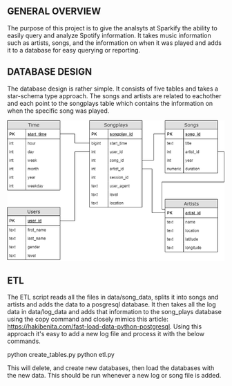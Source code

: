 ## GENERAL OVERVIEW
The purpose of this project is to give the analsyts at Sparkify the ability to easily query and analyze Spotify information. It takes music information such as artists, songs, and the information on when it was played and adds it to a database for easy querying or reporting. 

## DATABASE DESIGN
The database design is rather simple. It consists of five tables and takes a star-schema type approach. The songs and artists are related to eachother and each point to the songplays table which contains the information on when the specific song was played.

![schema](./images/Schema.png)

## ETL
The ETL script reads all the files in data/song_data, splits it into songs and artists and adds the data to a posgresql database. It then takes all the log data in data/log_data and adds that information to the song_plays database using the copy command and closely mimics this article: https://hakibenita.com/fast-load-data-python-postgresql. Using this approach it's easy to add a new log file and process it with the below commands.

python create_tables.py
python etl.py

This will delete, and create new databases, then load the databases with the new data. This should be run whenever a new log or song file is added.
